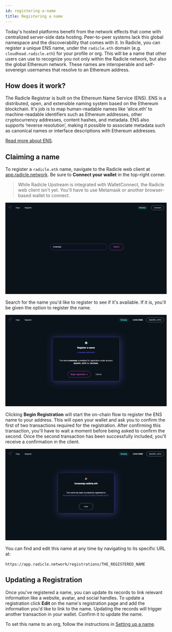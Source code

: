 ```yaml
---
id: registering-a-name
title: Registering a name
---
```


Today's hosted platforms benefit from the network effects that come with centralized server-side data hosting. Peer-to-peer systems lack this global namespace and the discoverability that comes with it. In Radicle, you can register a unique ENS name, under the `radicle.eth` domain (e.g. `cloudhead.radicle.eth`) for your profile or org. This will be a name that other users can use to recognize you not only within the Radicle network, but also the global Ethereum network. These names are interoperable and self-sovereign usernames that resolve to an Ethereum address.

## How does it work?

The Radicle Registrar is built on the Ethereum Name Service (ENS). ENS is a distributed, open, and extensible naming system based on the Ethereum blockchain. It's job is to map human-readable names like ‘alice.eth’ to machine-readable identifiers such as Ethereum addresses, other cryptocurrency addresses, content hashes, and metadata. ENS also supports ‘reverse resolution’, making it possible to associate metadata such as canonical names or interface descriptions with Ethereum addresses. 

[Read more about ENS][ens].

## Claiming a name

To register a `radicle.eth` name, navigate to the Radicle web client at [app.radicle.network][app]. Be sure to **Connect your wallet** in the top-right corner.

> While Radicle Upstream is integrated with WalletConnect, the Radicle web client isn't yet. You'll have to use Metamask or another browser-based wallet to connect. 

![Radicle Web Client][wc] 

Search for the name you'd like to register to see if it's available. If it is, you'll be given the option to register the name. 

![Register name][rn] 

Clicking **Begin Registration** will start the on-chain flow to register the ENS name to your address. This will open your wallet and ask you to confirm the first of two transactions required for the registration. After confirming this transaction, you'll have to wait a moment before being asked to confirm the second. Once the second transaction has been successfully included, you'll receive a confirmation in the client.

![Registration Success][rs]

You can find and edit this name at any time by navigating to its specific URL at:

`https://app.radicle.network/registrations/THE_REGISTERED_NAME`

## Updating a Registration

Once you've registered a name, you can update its records to link relevant information like a website, avatar, and social handles. To update a registration click **Edit** on the name's registration page and add the information you'd like to link to the name. Updating the records will trigger another transaction in your wallet. Confirm it to update the name. 

To set this name to an org, follow the instructions in [Setting up a name][sn].

[ens]: https://ens.domains/
[app]: https://app.radicle.network/
[sn]: connecting-to-ethereum/setting-up-a-name.md

[wc]: /img/web-client.png
[rn]: /img/register-name.png
[rs]: /img/registration-success.png
